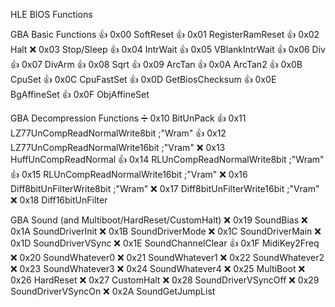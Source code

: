HLE BIOS Functions

GBA Basic Functions
👍 0x00 SoftReset
👍 0x01 RegisterRamReset
👍 0x02 Halt
❌ 0x03 Stop/Sleep
👍 0x04 IntrWait
👍 0x05 VBlankIntrWait
👍 0x06 Div
👍 0x07 DivArm
👍 0x08 Sqrt
👍 0x09 ArcTan
👍 0x0A ArcTan2
👍 0x0B CpuSet
👍 0x0C CpuFastSet
👍 0x0D GetBiosChecksum
👍 0x0E BgAffineSet
👍 0x0F ObjAffineSet

GBA Decompression Functions
➗ 0x10 BitUnPack
👍 0x11 LZ77UnCompReadNormalWrite8bit   ;"Wram"
👍 0x12 LZ77UnCompReadNormalWrite16bit  ;"Vram"
❌ 0x13 HuffUnCompReadNormal
👍 0x14 RLUnCompReadNormalWrite8bit     ;"Wram"
👍 0x15 RLUnCompReadNormalWrite16bit    ;"Vram"
❌ 0x16 Diff8bitUnFilterWrite8bit       ;"Wram"
❌ 0x17 Diff8bitUnFilterWrite16bit      ;"Vram"
❌ 0x18 Diff16bitUnFilter
 
GBA Sound (and Multiboot/HardReset/CustomHalt)
❌ 0x19 SoundBias
❌ 0x1A SoundDriverInit
❌ 0x1B SoundDriverMode
❌ 0x1C SoundDriverMain
❌ 0x1D SoundDriverVSync
❌ 0x1E SoundChannelClear
👍 0x1F MidiKey2Freq
❌ 0x20 SoundWhatever0
❌ 0x21 SoundWhatever1
❌ 0x22 SoundWhatever2
❌ 0x23 SoundWhatever3
❌ 0x24 SoundWhatever4
❌ 0x25 MultiBoot
❌ 0x26 HardReset
❌ 0x27 CustomHalt
❌ 0x28 SoundDriverVSyncOff
❌ 0x29 SoundDriverVSyncOn
❌ 0x2A SoundGetJumpList
